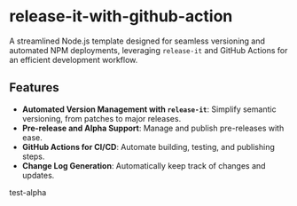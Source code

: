 # release-it-with-github-action

A streamlined Node.js template designed for seamless versioning and automated NPM deployments, leveraging `release-it` and GitHub Actions for an efficient development workflow.

## Features

- **Automated Version Management with `release-it`**: Simplify semantic versioning, from patches to major releases.
- **Pre-release and Alpha Support**: Manage and publish pre-releases with ease.
- **GitHub Actions for CI/CD**: Automate building, testing, and publishing steps.
- **Change Log Generation**: Automatically keep track of changes and updates.

test-alpha
